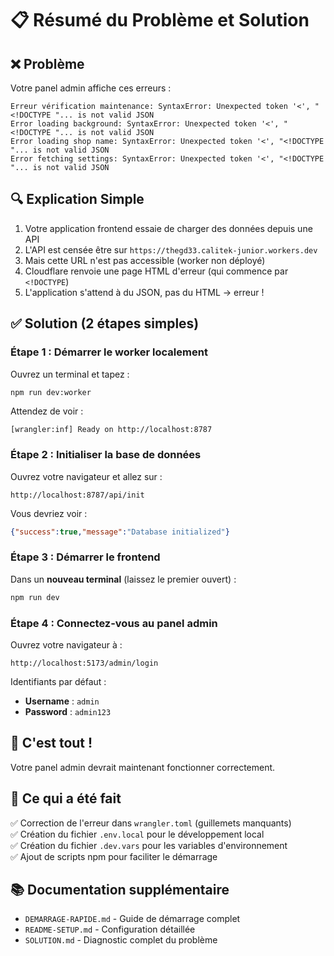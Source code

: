 # 📋 Résumé du Problème et Solution

## ❌ Problème

Votre panel admin affiche ces erreurs :
```
Erreur vérification maintenance: SyntaxError: Unexpected token '<', "<!DOCTYPE "... is not valid JSON
Error loading background: SyntaxError: Unexpected token '<', "<!DOCTYPE "... is not valid JSON
Error loading shop name: SyntaxError: Unexpected token '<', "<!DOCTYPE "... is not valid JSON
Error fetching settings: SyntaxError: Unexpected token '<', "<!DOCTYPE "... is not valid JSON
```

## 🔍 Explication Simple

1. Votre application frontend essaie de charger des données depuis une API
2. L'API est censée être sur `https://thegd33.calitek-junior.workers.dev`
3. Mais cette URL n'est pas accessible (worker non déployé)
4. Cloudflare renvoie une page HTML d'erreur (qui commence par `<!DOCTYPE`)
5. L'application s'attend à du JSON, pas du HTML → erreur !

## ✅ Solution (2 étapes simples)

### Étape 1 : Démarrer le worker localement
Ouvrez un terminal et tapez :
```bash
npm run dev:worker
```

Attendez de voir :
```
[wrangler:inf] Ready on http://localhost:8787
```

### Étape 2 : Initialiser la base de données
Ouvrez votre navigateur et allez sur :
```
http://localhost:8787/api/init
```

Vous devriez voir :
```json
{"success":true,"message":"Database initialized"}
```

### Étape 3 : Démarrer le frontend
Dans un **nouveau terminal** (laissez le premier ouvert) :
```bash
npm run dev
```

### Étape 4 : Connectez-vous au panel admin
Ouvrez votre navigateur à :
```
http://localhost:5173/admin/login
```

Identifiants par défaut :
- **Username** : `admin`
- **Password** : `admin123`

## 🎉 C'est tout !

Votre panel admin devrait maintenant fonctionner correctement.

## 🔧 Ce qui a été fait

✅ Correction de l'erreur dans `wrangler.toml` (guillemets manquants)  
✅ Création du fichier `.env.local` pour le développement local  
✅ Création du fichier `.dev.vars` pour les variables d'environnement  
✅ Ajout de scripts npm pour faciliter le démarrage  

## 📚 Documentation supplémentaire

- `DEMARRAGE-RAPIDE.md` - Guide de démarrage complet
- `README-SETUP.md` - Configuration détaillée
- `SOLUTION.md` - Diagnostic complet du problème
